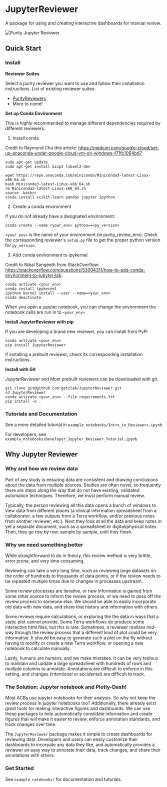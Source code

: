 # JupyterReviewer

A package for using and creating interactive dashboards for manual review.

![Purity Jupyter Reviewer](https://github.com/getzlab/JupyterReviewer/blob/master/images/ezgif.com-gif-maker.gif)

## Quick Start

### Install

**Reviewer Suites**

Select a purity reviewer you want to use and follow their installation instructions. List of existing reviewer suites:

- [PurityReviewers](https://github.com/getzlab/PurityReviewers)
- More to come!

**Set up Conda Environment**

This is _highly_ recommended to manage different dependencies required by different reviewers.

1. Install conda

Credit to Raymond Chu this article: https://medium.com/google-cloud/set-up-anaconda-under-google-cloud-vm-on-windows-f71fc1064bd7

```
sudo apt-get update
sudo apt-get install bzip2 libxml2-dev

wget https://repo.anaconda.com/miniconda/Miniconda3-latest-Linux-x86_64.sh
bash Miniconda3-latest-Linux-x86_64.sh
rm Miniconda3-latest-Linux-x86_64.sh
source .bashrc
conda install scikit-learn pandas jupyter ipython
```

2. Create a conda environment

If you do not already have a designated environment: 
```
conda create --name <your_env> python==<py_version>
```

`<your_env>` is the name of your environment (ie purity_review_env). Check the corresponding reviewer's `setup.py` file to get the proper python version for `py_version`.

3. Add conda environment to ipykernel 

Credit to Nihal Sangeeth from StackOverflow: https://stackoverflow.com/questions/53004311/how-to-add-conda-environment-to-jupyter-lab.

```
conda activate <your_env>
conda install ipykernel
ipython kernel install --user --name=<your_env>
conda deactivate
```

When you open a jupyter notebook, you can change the environment the notebook cells are run in to `<your_env>`


**Install JupyterReviewer with pip**

If you are developing a brand new reviewer, you can install from PyPi

```
conda activate <your_env>
pip install JupyterReviewer
```

If installing a prebuilt reviewer, check its corresponding installation instructions.

**Install with Git**

JupyterReviewer and Most prebuilt reviewers can be downloaded with git. 

```
git clone git@github.com:getzlab/JupyterReviewer.git
cd JupyterReviewer
conda activate <your_env> --file requirements.txt
pip install -e .
```

### Tutorials and Documentation

See a more detailed tutorial in `example_notebooks/Intro_to_Reviewers.ipynb`

For developers, see `example_notebooks/Developer_Jupyter_Reviewer_Tutorial.ipynb`

## Why Jupyter Reviewer
### Why and how we review data

Part of any study is ensuring data are consistent and drawing conclusions about the data from multiple sources. Studies are often novel, so frequently there are steps along the way that do not have existing, validated automation techniques. Therefore, we must perform manual review.

Typically, the person reviewing all this data opens a bunch of windows to view data from different places (a clinical information spreadsheet from a collaborator, a few outputs from a Terra workflow, and/or previous notes from another reviewer, etc.). Next they look at all the data and keep notes in yet a separate document, such as a spreadsheet or digital/physical notes. Then, they go row by row, sample by sample, until they finish.

### Why we need something better

While straightforward to do in theory, this review method is very brittle, error prone, and very time consuming. 

Reviewing can take a very long time, such as reviewing large datasets on the order of hundreds to thousands of data points, or if the review needs to be repeated multiple times due to changes in processes upstream. 

Some review processes are iterative, or new information is gained from some other source to inform the review process, or we need to pass off the review process to someone else. We should be able to easily incorporate old data with new data, and share that history and information with others.

Some reviews require calculations, or exploring the the data in ways that a static plot cannot provide. Some Terra workflows do produce some interactive html files, but this is rare. Sometimes, a reviewer realizes mid-way through the review process that a different kind of plot could be very informative. It should be easy to generate such a plot on the fly without having to modify or create a new Terra workflow, or opening a new notebook to calculate manually.

Lastly, humans are humans, and we make mistakes. It can be very tedious to maintain and update a large spreadsheet with hundreds of rows and multiple columns to annotate. Annotations are difficult to enforce in this setting, and changes (intentional or accidental) are difficult to track. 

### The Solution: Jupyter notebook and Plotly-Dash!

Most ACBs use jupyter notebooks for their analysis. So why not keep the review process in jupyter notebooks too? Additionally, there already exist great tools for making interactive figures and dashboards. We can use these packages to help automatically consildate information and create figures that will make it easier to review, enforce annotation standards, and track changes over time.

The `JupyterReviewer` package makes it simple to create dashboards for reviewing data. Developers and users can easily customize their dashboards to incorpate any data they like, and automatically provides a reviewer an easy way to annotate their data, track changes, and share their annotations with others.

### Get Started

See `example_notebooks/` for documentation and tutorials.